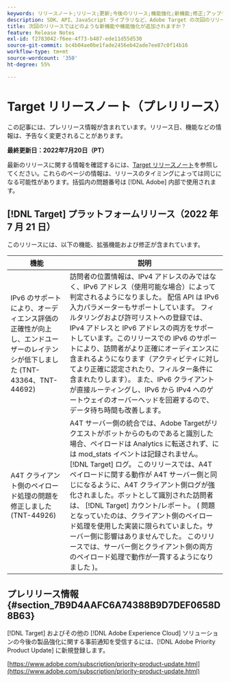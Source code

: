 ```yaml
---
keywords: リリースノート;リリース;更新;今後のリリース;機能強化;新機能;修正;アップデート;プレリリース
description: SDK、API、JavaScript ライブラリなど、Adobe Target の次回のリリースに含まれている新機能、機能強化および修正について説明します。
title: 次回のリリースではどのような新機能や機能強化が追加されますか？
feature: Release Notes
exl-id: f2783042-f6ee-4f73-b487-ede11d55d530
source-git-commit: bc4b04ae0be1fade2456eb42ade7ee87c0f14b16
workflow-type: tm+mt
source-wordcount: '350'
ht-degree: 55%

---
```


# Target リリースノート（プレリリース）

この記事には、プレリリース情報が含まれています。リリース日、機能などの情報は、予告なく変更されることがあります。

**最終更新日：2022年7月20日（PT）**

最新のリリースに関する情報を確認するには、[Target リリースノート](release-notes.md)を参照してください。これらのページの情報は、リリースのタイミングによっては同じになる可能性があります。括弧内の問題番号は [!DNL Adobe] 内部で使用されます。

## [!DNL Target] プラットフォームリリース（2022 年 7 月 21 日）

このリリースには、以下の機能、拡張機能および修正が含まれています。

| 機能 | 説明 |
| --- | --- |
| IPv6 のサポートにより、オーディエンス評価の正確性が向上し、エンドユーザーのレイテンシが低下しました (TNT-43364、TNT-44692) | 訪問者の位置情報は、IPv4 アドレスのみではなく、IPv6 アドレス（使用可能な場合）によって判定されるようになりました。 配信 API は IPv6 入力パラメーターもサポートしています。 フィルタリングおよび許可リストへの登録では、IPv4 アドレスと IPv6 アドレスの両方をサポートしています。このリリースでの IPv6 のサポートにより、訪問者がより正確にオーディエンスに含まれるようになります（アクティビティに対してより正確に認定されたり、フィルター条件に含まれたりします）。 また、IPv6 クライアントが直接ルーティングし、IPv6 から IPv4 へのゲートウェイのオーバーヘッドを回避するので、データ待ち時間も改善します。 |
| A4T クライアント側のペイロード処理の問題を修正しました (TNT-44926) | A4T サーバー側の統合では、Adobe Targetがリクエストがボットからのものであると識別した場合、ペイロードは Analytics に転送されず、には mod_stats イベントは記録されません。 [!DNL Target] ログ。 このリリースでは、A4T ペイロードに関する動作が A4T サーバー側と同じになるように、A4T クライアント側ログが強化されました。ボットとして識別された訪問者は、 [!DNL Target] カウント/レポート。 ( 問題となっていたのは、クライアント側のペイロード処理を使用した実装に限られていました。サーバー側に影響はありませんでした。 このリリースでは、サーバー側とクライアント側の両方のペイロード処理で動作が一貫するようになりました )。 |


## プレリリース情報 {#section_7B9D4AAFC6A74388B9D7DEF0658D8B63}

[!DNL Target] およびその他の [!DNL Adobe Experience Cloud] ソリューションの今後の製品強化に関する事前通知を受信するには、[!DNL Adobe Priority Product Update] に新規登録します。

[https://www.adobe.com/subscription/priority-product-update.html](https://www.adobe.com/subscription/priority-product-update.html)
